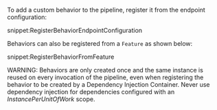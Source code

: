 
To add a custom behavior to the pipeline, register it from the endpoint configuration:

snippet:RegisterBehaviorEndpointConfiguration

Behaviors can also be registered from a `Feature` as shown below:

snippet:RegisterBehaviorFromFeature

WARNING: Behaviors are only created once and the same instance is reused on every invocation of the pipeline, even when registering the behavior to be created by a Dependency Injection Container. Never use dependency injection for dependencies configured with an *InstancePerUnitOfWork* scope.
